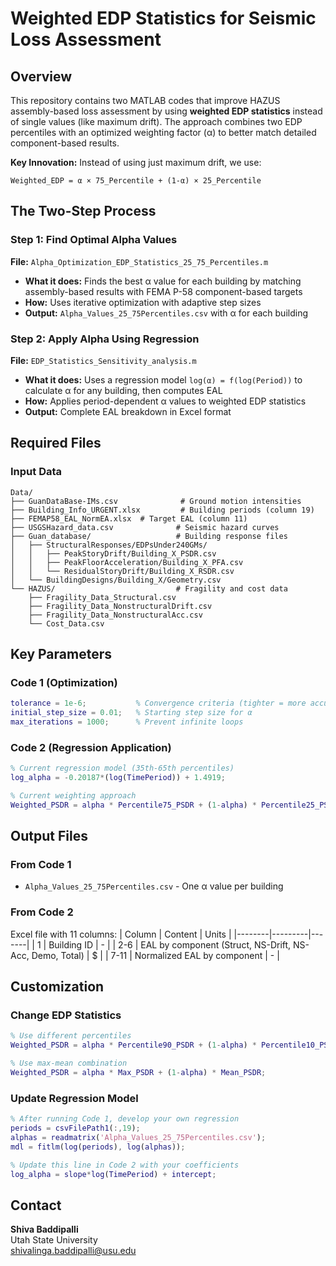 # Weighted EDP Statistics for Seismic Loss Assessment

## Overview

This repository contains two MATLAB codes that improve HAZUS assembly-based loss assessment by using **weighted EDP statistics** instead of single values (like maximum drift). The approach combines two EDP percentiles with an optimized weighting factor (α) to better match detailed component-based results.

**Key Innovation:** Instead of using just maximum drift, we use:
```
Weighted_EDP = α × 75_Percentile + (1-α) × 25_Percentile
```

## The Two-Step Process

### Step 1: Find Optimal Alpha Values
**File:** `Alpha_Optimization_EDP_Statistics_25_75_Percentiles.m`

- **What it does:** Finds the best α value for each building by matching assembly-based results with FEMA P-58 component-based targets
- **How:** Uses iterative optimization with adaptive step sizes
- **Output:** `Alpha_Values_25_75Percentiles.csv` with α for each building

### Step 2: Apply Alpha Using Regression
**File:** `EDP_Statistics_Sensitivity_analysis.m`

- **What it does:** Uses a regression model `log(α) = f(log(Period))` to calculate α for any building, then computes EAL
- **How:** Applies period-dependent α values to weighted EDP statistics
- **Output:** Complete EAL breakdown in Excel format

## Required Files

### Input Data
```
Data/
├── GuanDataBase-IMs.csv              # Ground motion intensities
├── Building_Info_URGENT.xlsx         # Building periods (column 19)
├── FEMAP58_EAL_NormEA.xlsx  # Target EAL (column 11)
├── USGSHazard_data.csv              # Seismic hazard curves
├── Guan_database/                   # Building response files
│   ├── StructuralResponses/EDPsUnder240GMs/
│   │   ├── PeakStoryDrift/Building_X_PSDR.csv
│   │   ├── PeakFloorAcceleration/Building_X_PFA.csv
│   │   └── ResidualStoryDrift/Building_X_RSDR.csv
│   └── BuildingDesigns/Building_X/Geometry.csv
└── HAZUS/                           # Fragility and cost data
    ├── Fragility_Data_Structural.csv
    ├── Fragility_Data_NonstructuralDrift.csv
    ├── Fragility_Data_NonstructuralAcc.csv
    └── Cost_Data.csv
```

## Key Parameters

### Code 1 (Optimization)
```matlab
tolerance = 1e-6;           % Convergence criteria (tighter = more accurate)
initial_step_size = 0.01;   % Starting step size for α
max_iterations = 1000;      % Prevent infinite loops
```

### Code 2 (Regression Application)
```matlab
% Current regression model (35th-65th percentiles)
log_alpha = -0.20187*(log(TimePeriod)) + 1.4919;

% Current weighting approach
Weighted_PSDR = alpha * Percentile75_PSDR + (1-alpha) * Percentile25_PSDR;
```

## Output Files

### From Code 1
- `Alpha_Values_25_75Percentiles.csv` - One α value per building

### From Code 2
Excel file with 11 columns:
| Column | Content | Units |
|--------|---------|-------|
| 1 | Building ID | - |
| 2-6 | EAL by component (Struct, NS-Drift, NS-Acc, Demo, Total) | $ |
| 7-11 | Normalized EAL by component | - |

## Customization

### Change EDP Statistics
```matlab
% Use different percentiles
Weighted_PSDR = alpha * Percentile90_PSDR + (1-alpha) * Percentile10_PSDR;

% Use max-mean combination
Weighted_PSDR = alpha * Max_PSDR + (1-alpha) * Mean_PSDR;
```

### Update Regression Model
```matlab
% After running Code 1, develop your own regression
periods = csvFilePath1(:,19);
alphas = readmatrix('Alpha_Values_25_75Percentiles.csv');
mdl = fitlm(log(periods), log(alphas));

% Update this line in Code 2 with your coefficients
log_alpha = slope*log(TimePeriod) + intercept;
```

## Contact

**Shiva Baddipalli**  
Utah State University  
shivalinga.baddipalli@usu.edu

